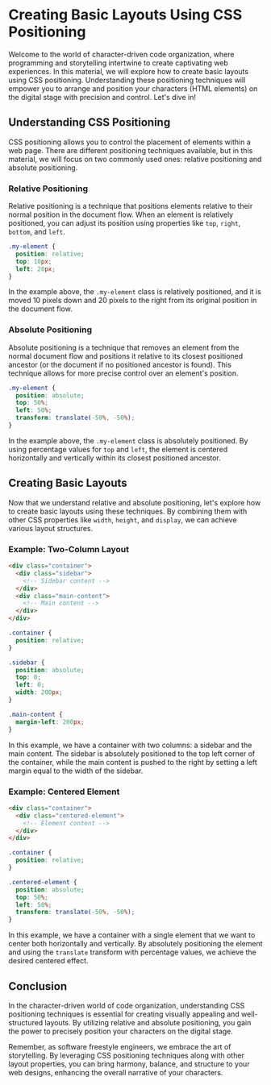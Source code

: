 # Creating Basic Layouts Using CSS Positioning

Welcome to the world of character-driven code organization, where programming and storytelling intertwine to create captivating web experiences. In this material, we will explore how to create basic layouts using CSS positioning. Understanding these positioning techniques will empower you to arrange and position your characters (HTML elements) on the digital stage with precision and control. Let's dive in!

## Understanding CSS Positioning

CSS positioning allows you to control the placement of elements within a web page. There are different positioning techniques available, but in this material, we will focus on two commonly used ones: relative positioning and absolute positioning.

### Relative Positioning

Relative positioning is a technique that positions elements relative to their normal position in the document flow. When an element is relatively positioned, you can adjust its position using properties like `top`, `right`, `bottom`, and `left`.

```css
.my-element {
  position: relative;
  top: 10px;
  left: 20px;
}
```

In the example above, the `.my-element` class is relatively positioned, and it is moved 10 pixels down and 20 pixels to the right from its original position in the document flow.

### Absolute Positioning

Absolute positioning is a technique that removes an element from the normal document flow and positions it relative to its closest positioned ancestor (or the document if no positioned ancestor is found). This technique allows for more precise control over an element's position.

```css
.my-element {
  position: absolute;
  top: 50%;
  left: 50%;
  transform: translate(-50%, -50%);
}
```

In the example above, the `.my-element` class is absolutely positioned. By using percentage values for `top` and `left`, the element is centered horizontally and vertically within its closest positioned ancestor.

## Creating Basic Layouts

Now that we understand relative and absolute positioning, let's explore how to create basic layouts using these techniques. By combining them with other CSS properties like `width`, `height`, and `display`, we can achieve various layout structures.

### Example: Two-Column Layout

```html
<div class="container">
  <div class="sidebar">
    <!-- Sidebar content -->
  </div>
  <div class="main-content">
    <!-- Main content -->
  </div>
</div>
```

```css
.container {
  position: relative;
}

.sidebar {
  position: absolute;
  top: 0;
  left: 0;
  width: 200px;
}

.main-content {
  margin-left: 200px;
}
```

In this example, we have a container with two columns: a sidebar and the main content. The sidebar is absolutely positioned to the top left corner of the container, while the main content is pushed to the right by setting a left margin equal to the width of the sidebar.

### Example: Centered Element

```html
<div class="container">
  <div class="centered-element">
    <!-- Element content -->
  </div>
</div>
```

```css
.container {
  position: relative;
}

.centered-element {
  position: absolute;
  top: 50%;
  left: 50%;
  transform: translate(-50%, -50%);
}
```

In this example, we have a container with a single element that we want to center both horizontally and vertically. By absolutely positioning the element and using the `translate` transform with percentage values, we achieve the desired centered effect.

## Conclusion

In the character-driven world of code organization, understanding CSS positioning techniques is essential for creating visually appealing and well-structured layouts. By utilizing relative and absolute positioning, you gain the power to precisely position your characters on the digital stage.

Remember, as software freestyle engineers, we embrace the art of storytelling. By leveraging CSS positioning techniques along with other layout properties, you can bring harmony, balance, and structure to your web designs, enhancing the overall narrative of your characters.
